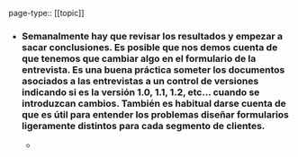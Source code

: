 page-type:: [[topic]]
- ### Semanalmente hay que revisar los resultados y empezar a **sacar conclusiones**. Es posible que nos demos cuenta de que tenemos que **cambiar algo en el formulario** de la entrevista. Es una buena práctica someter los documentos asociados a las entrevistas a un **control de versiones** indicando si es la versión 1.0, 1.1, 1.2, etc... cuando se introduzcan cambios. También es habitual darse cuenta de que es útil para entender los problemas diseñar **formularios ligeramente distintos para cada segmento** de clientes.
  - 



